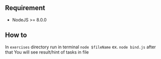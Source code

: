 ## Requirement
- NodeJS >= 8.0.0

## How to
In `exercises` directory run in terminal
`node $fileName` ex. `node bind.js`
after that You will see result/hint of tasks in file